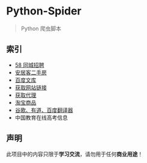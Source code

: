 # Python-Spider

> Python 爬虫脚本

## 索引

* [58 同城招聘](https://github.com/leishufei/Python-Spider/tree/master/58%20Tongcheng)
* [安居客二手房]( https://github.com/leishufei/Python-Spider/tree/master/Anjuke )
* [百度文库]( https://github.com/leishufei/Python-Spider/tree/master/BaiduWenku )
* [获取网站链接]( https://github.com/leishufei/Python-Spider/tree/master/CrawlWebsites )
* [获取代理]( https://github.com/leishufei/Python-Spider/tree/master/GetProxies )
* [淘宝商品]( https://github.com/leishufei/Python-Spider/tree/master/TaobaoGoods )
* [谷歌、有道、百度翻译器]( https://github.com/leishufei/Python-Spider/tree/master/Translator )
* 中国教育在线高考信息

## 声明

此项目中的内容只限于**学习交流**，请勿用于任何**商业用途**！
